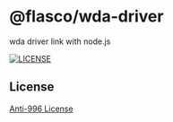 # @flasco/wda-driver
wda driver link with node.js

[![LICENSE](https://img.shields.io/badge/license-Anti%20996-blue.svg)](https://github.com/996icu/996.ICU/blob/master/LICENSE)

## License
[Anti-996 License](https://github.com/996icu/996.ICU/blob/master/LICENSE)
